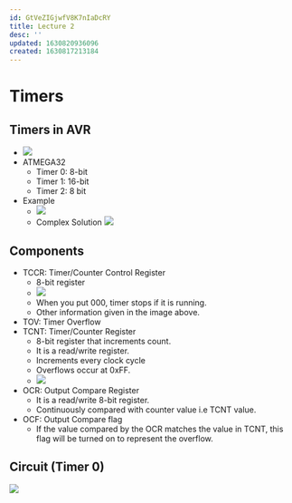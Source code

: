 ```yaml
---
id: GtVeZIGjwfV8K7nIaDcRY
title: Lecture 2
desc: ''
updated: 1630820936096
created: 1630817213184
---
```


# Timers

## Timers in AVR
* ![](/assets/images/2021-09-05-10-37-02.png)
* ATMEGA32
    * Timer 0: 8-bit
    * Timer 1: 16-bit
    * Timer 2: 8 bit
* Example
    * ![](/assets/images/2021-09-05-10-48-08.png)
    * Complex Solution
    ![](/assets/images/2021-09-05-10-50-57.png)

## Components
* TCCR: Timer/Counter Control Register
    * 8-bit register
    * ![](/assets/images/2021-09-05-11-18-21.png)
    * When you put 000, timer stops if it is running.
    * Other information given in the image above.
* TOV: Timer Overflow
* TCNT: Timer/Counter Register
    * 8-bit register that increments count.
    * It is a read/write register.
    * Increments every clock cycle
    * Overflows occur at 0xFF.
    * ![](/assets/images/2021-09-05-11-02-40.png)
* OCR: Output Compare Register
    * It is a read/write 8-bit register.
    * Continuously compared with counter value i.e TCNT value.
* OCF: Output Compare flag
    * If the value compared by the OCR matches the value in TCNT, this flag will be turned on to represent the overflow.

## Circuit (Timer 0)
![](/assets/images/2021-09-05-10-59-49.png)
